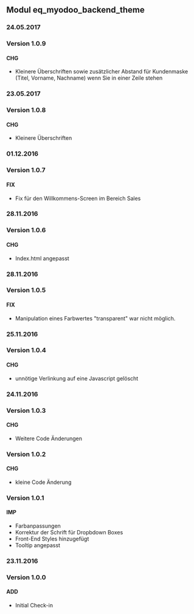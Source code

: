 ## Modul eq_myodoo_backend_theme

### 24.05.2017
### Version 1.0.9
#### CHG
- Kleinere Überschriften sowie zusätzlicher Abstand für Kundenmaske (Titel, Vorname, Nachname) wenn Sie in einer Zeile stehen

### 23.05.2017
### Version 1.0.8
#### CHG
- Kleinere Überschriften

### 01.12.2016
### Version 1.0.7
#### FIX
- Fix für den Willkommens-Screen im Bereich Sales

### 28.11.2016
### Version 1.0.6
#### CHG
- Index.html angepasst


### 28.11.2016
### Version 1.0.5
#### FIX
- Manipulation eines Farbwertes "transparent" war nicht möglich.

### 25.11.2016
### Version 1.0.4
#### CHG
- unnötige Verlinkung auf eine Javascript gelöscht

### 24.11.2016
### Version 1.0.3
#### CHG
- Weitere Code Änderungen


### Version 1.0.2
#### CHG
- kleine Code Änderung


### Version 1.0.1
#### IMP
- Farbanpassungen
- Korrektur der Schrift für Dropbdown Boxes
- Front-End Styles hinzugefügt
- Tooltip angepasst

### 23.11.2016
### Version 1.0.0
#### ADD
- Initial Check-in